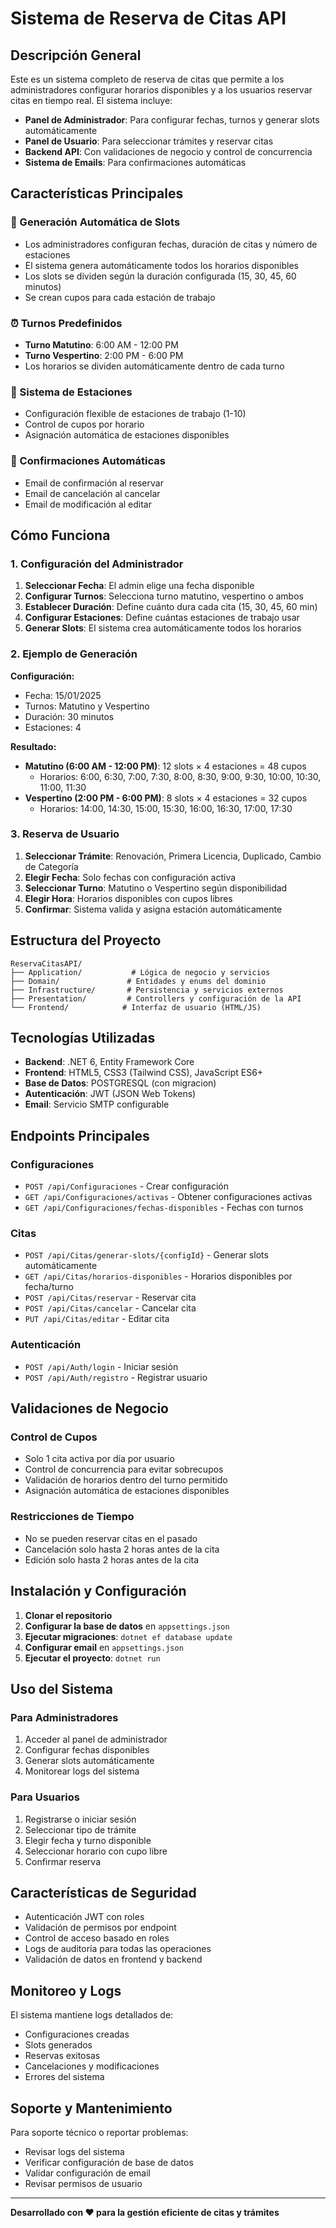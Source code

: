 # Sistema de Reserva de Citas API

## Descripción General

Este es un sistema completo de reserva de citas que permite a los administradores configurar horarios disponibles y a los usuarios reservar citas en tiempo real. El sistema incluye:

- **Panel de Administrador**: Para configurar fechas, turnos y generar slots automáticamente
- **Panel de Usuario**: Para seleccionar trámites y reservar citas
- **Backend API**: Con validaciones de negocio y control de concurrencia
- **Sistema de Emails**: Para confirmaciones automáticas

## Características Principales

### 🎯 Generación Automática de Slots
- Los administradores configuran fechas, duración de citas y número de estaciones
- El sistema genera automáticamente todos los horarios disponibles
- Los slots se dividen según la duración configurada (15, 30, 45, 60 minutos)
- Se crean cupos para cada estación de trabajo

### ⏰ Turnos Predefinidos
- **Turno Matutino**: 6:00 AM - 12:00 PM
- **Turno Vespertino**: 2:00 PM - 6:00 PM
- Los horarios se dividen automáticamente dentro de cada turno

### 🏢 Sistema de Estaciones
- Configuración flexible de estaciones de trabajo (1-10)
- Control de cupos por horario
- Asignación automática de estaciones disponibles

### 📧 Confirmaciones Automáticas
- Email de confirmación al reservar
- Email de cancelación al cancelar
- Email de modificación al editar

## Cómo Funciona

### 1. Configuración del Administrador

1. **Seleccionar Fecha**: El admin elige una fecha disponible
2. **Configurar Turnos**: Selecciona turno matutino, vespertino o ambos
3. **Establecer Duración**: Define cuánto dura cada cita (15, 30, 45, 60 min)
4. **Configurar Estaciones**: Define cuántas estaciones de trabajo usar
5. **Generar Slots**: El sistema crea automáticamente todos los horarios

### 2. Ejemplo de Generación

**Configuración:**
- Fecha: 15/01/2025
- Turnos: Matutino y Vespertino
- Duración: 30 minutos
- Estaciones: 4

**Resultado:**
- **Matutino (6:00 AM - 12:00 PM)**: 12 slots × 4 estaciones = 48 cupos
  - Horarios: 6:00, 6:30, 7:00, 7:30, 8:00, 8:30, 9:00, 9:30, 10:00, 10:30, 11:00, 11:30
- **Vespertino (2:00 PM - 6:00 PM)**: 8 slots × 4 estaciones = 32 cupos
  - Horarios: 14:00, 14:30, 15:00, 15:30, 16:00, 16:30, 17:00, 17:30

### 3. Reserva de Usuario

1. **Seleccionar Trámite**: Renovación, Primera Licencia, Duplicado, Cambio de Categoría
2. **Elegir Fecha**: Solo fechas con configuración activa
3. **Seleccionar Turno**: Matutino o Vespertino según disponibilidad
4. **Elegir Hora**: Horarios disponibles con cupos libres
5. **Confirmar**: Sistema valida y asigna estación automáticamente

## Estructura del Proyecto

```
ReservaCitasAPI/
├── Application/           # Lógica de negocio y servicios
├── Domain/               # Entidades y enums del dominio
├── Infrastructure/       # Persistencia y servicios externos
├── Presentation/         # Controllers y configuración de la API
└── Frontend/            # Interfaz de usuario (HTML/JS)
```

## Tecnologías Utilizadas

- **Backend**: .NET 6, Entity Framework Core
- **Frontend**: HTML5, CSS3 (Tailwind CSS), JavaScript ES6+
- **Base de Datos**: POSTGRESQL (con migracion)
- **Autenticación**: JWT (JSON Web Tokens)
- **Email**: Servicio SMTP configurable

## Endpoints Principales

### Configuraciones
- `POST /api/Configuraciones` - Crear configuración
- `GET /api/Configuraciones/activas` - Obtener configuraciones activas
- `GET /api/Configuraciones/fechas-disponibles` - Fechas con turnos

### Citas
- `POST /api/Citas/generar-slots/{configId}` - Generar slots automáticamente
- `GET /api/Citas/horarios-disponibles` - Horarios disponibles por fecha/turno
- `POST /api/Citas/reservar` - Reservar cita
- `POST /api/Citas/cancelar` - Cancelar cita
- `PUT /api/Citas/editar` - Editar cita

### Autenticación
- `POST /api/Auth/login` - Iniciar sesión
- `POST /api/Auth/registro` - Registrar usuario

## Validaciones de Negocio

### Control de Cupos
- Solo 1 cita activa por día por usuario
- Control de concurrencia para evitar sobrecupos
- Validación de horarios dentro del turno permitido
- Asignación automática de estaciones disponibles

### Restricciones de Tiempo
- No se pueden reservar citas en el pasado
- Cancelación solo hasta 2 horas antes de la cita
- Edición solo hasta 2 horas antes de la cita

## Instalación y Configuración

1. **Clonar el repositorio**
2. **Configurar la base de datos** en `appsettings.json`
3. **Ejecutar migraciones**: `dotnet ef database update`
4. **Configurar email** en `appsettings.json`
5. **Ejecutar el proyecto**: `dotnet run`

## Uso del Sistema

### Para Administradores
1. Acceder al panel de administrador
2. Configurar fechas disponibles
3. Generar slots automáticamente
4. Monitorear logs del sistema

### Para Usuarios
1. Registrarse o iniciar sesión
2. Seleccionar tipo de trámite
3. Elegir fecha y turno disponible
4. Seleccionar horario con cupo libre
5. Confirmar reserva

## Características de Seguridad

- Autenticación JWT con roles
- Validación de permisos por endpoint
- Control de acceso basado en roles
- Logs de auditoría para todas las operaciones
- Validación de datos en frontend y backend

## Monitoreo y Logs

El sistema mantiene logs detallados de:
- Configuraciones creadas
- Slots generados
- Reservas exitosas
- Cancelaciones y modificaciones
- Errores del sistema

## Soporte y Mantenimiento

Para soporte técnico o reportar problemas:
- Revisar logs del sistema
- Verificar configuración de base de datos
- Validar configuración de email
- Revisar permisos de usuario

---

**Desarrollado con ❤️ para la gestión eficiente de citas y trámites**
